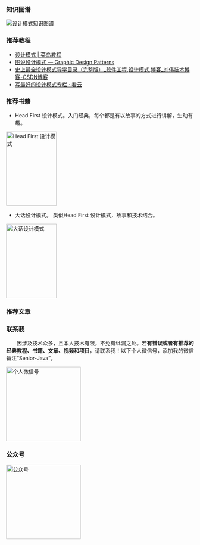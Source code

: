 ### 知识图谱

![设计模式知识图谱](http://coderzcr.gitee.io/sensor-java-picture/pictures/设计模式知识图谱.jpg)

### 推荐教程

- [设计模式 | 菜鸟教程](https://www.runoob.com/design-pattern/design-pattern-tutorial.html)
- [图说设计模式 — Graphic Design Patterns](https://design-patterns.readthedocs.io/zh_CN/latest/)
- [史上最全设计模式导学目录（完整版）_软件工程,设计模式,博客_刘伟技术博客-CSDN博客](https://blog.csdn.net/lovelion/article/details/17517213)
- [写最好的设计模式专栏 · 看云](https://www.kancloud.cn/digest/xing-designpattern/143722)


### 推荐书籍

- Head First 设计模式。入门经典，每个都是有以故事的方式进行讲解，生动有趣。

<img src="http://coderzcr.gitee.io/sensor-java-picture/pictures/s2686916.jpg" alt="Head First 设计模式" width="135" height="200">


- 大话设计模式。 类似Head First 设计模式，故事和技术结合。

<img src="http://coderzcr.gitee.io/sensor-java-picture/pictures/s6908318.jpg" alt="大话设计模式"  width="135" height="200">


### 推荐文章

### 联系我

　　因涉及技术众多，且本人技术有限，不免有纰漏之处。若**有错误或者有推荐的经典教程、书籍、文章、视频和项目**，请联系我！以下个人微信号，添加我的微信备注“Senior-Java”。

<img src="http://coderzcr.gitee.io/sensor-java-picture/pictures/mmqrcode1564277983207.png" width="200" alt="个人微信号" />


### 公众号

<img src="http://coderzcr.gitee.io/sensor-java-picture/pictures/稿定设计导出-20190728-180717.png" height="200" alt="公众号" />
